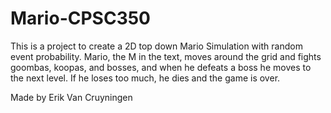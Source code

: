 # Mario-CPSC350

This is a project to create a 2D top down Mario Simulation with random event probability. Mario, the M in the text, moves around the grid and fights goombas, koopas, and bosses, and when he defeats a boss he moves to the next level. If he loses too much, he dies and the game is over.


Made by Erik Van Cruyningen
